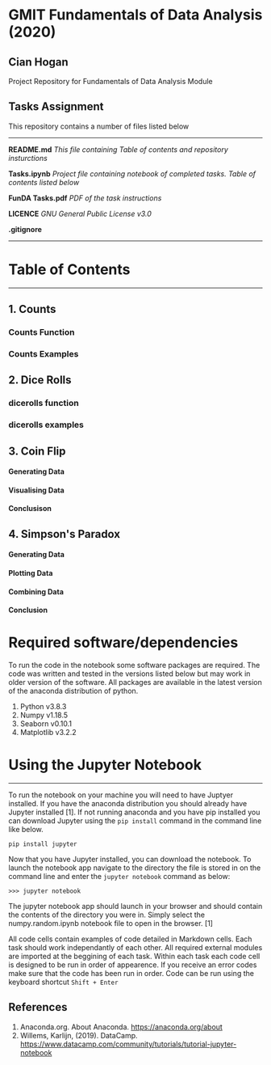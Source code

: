 # GMIT Fundamentals of Data Analysis (2020)
## Cian Hogan

Project Repository for Fundamentals of Data Analysis Module
## Tasks Assignment
This repository contains a number of files listed below
***
**README.md** *This file containing Table of contents and repository insturctions*

**Tasks.ipynb** *Project file containing notebook of completed tasks. Table of contents listed below*

**FunDA Tasks.pdf** *PDF of the task instructions*

**LICENCE** *GNU General Public License v3.0*

**.gitignore**
***
# Table of Contents
***
## 1. Counts
### Counts Function
### Counts Examples
## 2. Dice Rolls
### dicerolls function
### dicerolls examples
## 3. Coin Flip
#### Generating Data
#### Visualising Data
#### Conclusison
## 4. Simpson's Paradox
#### Generating Data
#### Plotting Data
#### Combining Data
#### Conclusion


# Required software/dependencies

To run the code in the notebook some software packages are required. The code was written and tested in the versions listed below but may work in older version of the software. All packages are available in the latest version of the anaconda distribution of python.

1. Python v3.8.3
2. Numpy v1.18.5
3. Seaborn v0.10.1
4. Matplotlib v3.2.2

# Using the Jupyter Notebook
***
To run the notebook on your machine you will need to have Juptyer installed. If you have the anaconda distribution you should already have Jupyter installed [1]. If not running anaconda and you have pip installed you can download Jupyter using the `pip install` command in the command line like below.
```
pip install jupyter
```
Now that you have Jupyter installed, you can download the notebook. To launch the notebook app navigate to the directory the file is stored in on the command line and enter the `jupyter notebook` command as below:
```
>>> jupyter notebook
```
The jupyter notebook app should launch in your browser and should contain the contents of the directory you were in. Simply select the numpy.random.ipynb notebook file to open in the browser. [1]

All code cells contain examples of code detailed in Markdown cells. Each task should work independantly of each other. All required external modules are imported at the beggining of each task. Within each task each code cell is designed to be run in order of appearence. If you receive an error codes make sure that the code has been run in order. Code can be run using the keyboard shortcut `Shift + Enter`

## References
1. Anaconda.org. About Anaconda. https://anaconda.org/about
2. Willems, Karlijn, (2019). DataCamp. https://www.datacamp.com/community/tutorials/tutorial-jupyter-notebook
